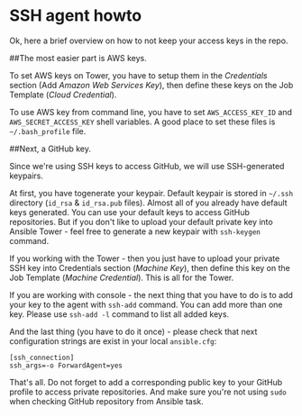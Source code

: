 # SSH agent howto

Ok, here a brief overview on how to not keep your access keys in the repo.
 
##The most easier part is AWS keys.
 
To set AWS keys on Tower, you have to setup them in the *Credentials* section (Add *Amazon Web Services Key*), then define these keys on the Job Template (*Cloud Credential*).

To use AWS key from command line, you have to set `AWS_ACCESS_KEY_ID` and `AWS_SECRET_ACCESS_KEY` shell variables. A good place to set these files is `~/.bash_profile` file.
 
##Next, a GitHub key.

Since we're using SSH keys to access GitHub, we will use SSH-generated keypairs. 

At first, you have togenerate your keypair. Default keypair is stored in `~/.ssh` directory (`id_rsa` & `id_rsa.pub` files). Almost all of you already have default keys generated. You can use your default keys to access GitHub repositories. But if you don't like to upload your default private key into Ansible Tower - feel free to generate a new keypair with `ssh-keygen` command.
 
If you working with the Tower - then you just have to upload your private SSH key into Credentials section (*Machine Key*), then define this key on the Job Template (*Machine Credential*). This is all for the Tower.
 
If you are working with console - the next thing that you have to do is to add your key to the agent with `ssh-add` command. You can add more than one key. Please use `ssh-add -l` command to list all added keys.
 
And the last thing (you have to do it once) - please check that next configuration strings are exist in your local `ansible.cfg`:

```
[ssh_connection]
ssh_args=-o ForwardAgent=yes
```

That's all. Do not forget to add a corresponding public key to your GitHub profile to access private repositories. And make sure you're not using `sudo` when checking GitHub repository from Ansible task.